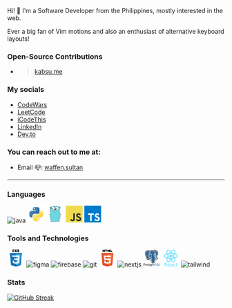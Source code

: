 Hi! 👋 I'm a Software Developer from the Philippines, mostly interested in the web. 

Ever a big fan of Vim motions and also an enthusiast of alternative keyboard layouts!

### Open-Source Contributions
- > [kabsu.me](https://github.com/bricesuazo/kabsu.me)

### My socials
- [CodeWars](https://www.codewars.com/users/Waffenffs)
- [LeetCode](https://leetcode.com/wffnsltan/)
- [iCodeThis](https://icodethis.com/thatguy_Afin)
- [LinkedIn](https://linkedin.com/in/wffnsltan)
- [Dev.to](https://dev.to/waffenffs)

### You can reach out to me at:
- Email 📪: [waffen.sultan](mailto:waffen.sultan@gmail.com)

---
### Languages
<img src="https://cdn.jsdelivr.net/gh/devicons/devicon@latest/icons/java/java-original-wordmark.svg" alt="java" width="40" height="40" /> <img src="https://raw.githubusercontent.com/devicons/devicon/master/icons/python/python-original.svg" alt="python" width="40" height="40"/> <img src="https://raw.githubusercontent.com/devicons/devicon/master/icons/go/go-original.svg" alt="go" width="40" height="40"/> </a> <img src="https://raw.githubusercontent.com/devicons/devicon/master/icons/javascript/javascript-original.svg" alt="javascript" width="40" height="40"/> <img src="https://raw.githubusercontent.com/devicons/devicon/master/icons/typescript/typescript-original.svg" alt="typescript" width="40" height="40"/>

### Tools and Technologies
<img src="https://raw.githubusercontent.com/devicons/devicon/master/icons/css3/css3-original-wordmark.svg" alt="css3" width="40" height="40"/>  <img src="https://www.vectorlogo.zone/logos/figma/figma-icon.svg" alt="figma" width="40" height="40"/> <img src="https://www.vectorlogo.zone/logos/firebase/firebase-icon.svg" alt="firebase" width="40" height="40"/> <img src="https://www.vectorlogo.zone/logos/git-scm/git-scm-icon.svg" alt="git" width="40" height="40"/> <img src="https://raw.githubusercontent.com/devicons/devicon/master/icons/html5/html5-original-wordmark.svg" alt="html5" width="40" height="40"/> <img src="https://cdn.worldvectorlogo.com/logos/nextjs-2.svg" alt="nextjs" width="40" height="40"/> <img src="https://raw.githubusercontent.com/devicons/devicon/master/icons/postgresql/postgresql-original-wordmark.svg" alt="postgresql" width="40" height="40"/> <img src="https://raw.githubusercontent.com/devicons/devicon/master/icons/react/react-original-wordmark.svg" alt="react" width="40" height="40"/> <img src="https://www.vectorlogo.zone/logos/tailwindcss/tailwindcss-icon.svg" alt="tailwind" width="40" height="40"/>

### Stats
[![GitHub Streak](https://streak-stats.demolab.com?user=waffensultan&theme=highcontrast&hide_current_streak=true)](https://git.io/streak-stats)
